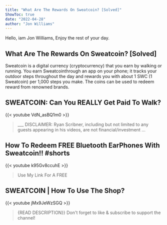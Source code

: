 ```yaml
---
title: "What Are The Rewards On Sweatcoin? [Solved]"
ShowToc: true 
date: "2022-04-28"
author: "Jon Williams" 
---
```


Hello, iam Jon Williams, Enjoy the rest of your day.
## What Are The Rewards On Sweatcoin? [Solved]
Sweatcoin is a digital currency (cryptocurrency) that you earn by walking or running. You earn Sweatcointhrough an app on your phone; it tracks your outdoor steps throughout the day and rewards you with about 1 SWC (1 Sweatcoin) per 1,000 steps you make. The coins can be used to redeem reward from renowned brands.

## SWEATCOIN: Can You REALLY Get Paid To Walk?
{{< youtube VdN_asBQ1m0 >}}
>___ DISCLAIMER: Ryan Scribner, including but not limited to any guests appearing in his videos, are not financial/investment ...

## How To Redeem FREE Bluetooth EarPhones With Sweatcoin!! #shorts
{{< youtube k95Gv8ccuhE >}}
>Use My Link For A FREE 

## SWEATCOIN | How To Use The Shop?
{{< youtube jMx9JeWzSGQ >}}
>{READ DESCRIPTION}} Don't forget to like & subscribe to support the channel! 

